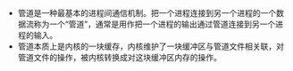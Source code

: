 * 管道是一种最基本的进程间通信机制。把一个进程连接到另一个进程的一个数据流称为一个“管道”，通常是用作把一个进程的输出通过管道连接到另一个进程的输入。
* 管道本质上是内核的一块缓存，内核维护了一块缓冲区与管道文件相关联，对管道文件的操作，被内核转换成对这块缓冲区内存的操作。
